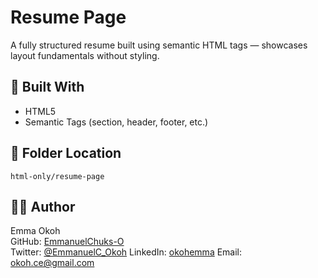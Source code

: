 # Resume Page

A fully structured resume built using semantic HTML tags — showcases layout fundamentals without styling.

## 🔧 Built With
- HTML5
- Semantic Tags (section, header, footer, etc.)

## 📂 Folder Location
`html-only/resume-page`

## 🧑‍💻 Author
Emma Okoh  
GitHub: [EmmanuelChuks-O](https://github.com/EmmanuelChuks-O)  
Twitter: [@EmmanuelC_Okoh](https://x.com/EmmanuelC_Okoh)
LinkedIn: [okohemma](https://www.linkedin.com/in/okohemma/)
Email: okoh.ce@gmail.com 
